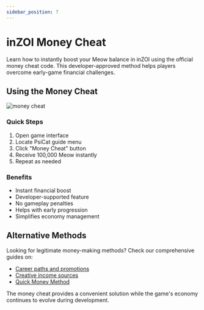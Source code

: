 ```yaml
---
sidebar_position: 7
---
```


# inZOI Money Cheat

Learn how to instantly boost your Meow balance in inZOI using the official money cheat code. This developer-approved method helps players overcome early-game financial challenges.

## Using the Money Cheat
![money cheat](/doc/faq/money-cheat.png)
### Quick Steps
1. Open game interface
2. Locate PsiCat guide menu
3. Click "Money Cheat" button
4. Receive 100,000 Meow instantly
5. Repeat as needed

### Benefits
- Instant financial boost
- Developer-supported feature
- No gameplay penalties
- Helps with early progression
- Simplifies economy management

## Alternative Methods

Looking for legitimate money-making methods? Check our comprehensive guides on:
- [Career paths and promotions](/docs/jobs_and_careers/introduction)
- [Creative income sources](/docs/faq/how-to-make-money#creative-income-sources)
- [Quick Money Method](/docs/faq/how-to-make-money#quick-money-methods)

The money cheat provides a convenient solution while the game's economy continues to evolve during development.

